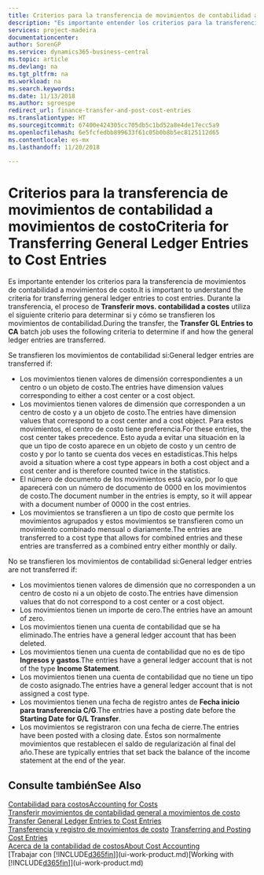 ```yaml
---
title: Criterios para la transferencia de movimientos de contabilidad a movimientos de costo | Documentos de Microsoft
description: "Es importante entender los criterios para la transferencia de movimientos de contabilidad a movimientos de costo. Durante la transferencia, el proceso de **Transferir movs. contabilidad a costes** utiliza el siguiente criterio para determinar si y cómo se transfieren los movimientos de contabilidad."
services: project-madeira
documentationcenter: 
author: SorenGP
ms.service: dynamics365-business-central
ms.topic: article
ms.devlang: na
ms.tgt_pltfrm: na
ms.workload: na
ms.search.keywords: 
ms.date: 11/13/2018
ms.author: sgroespe
redirect_url: finance-transfer-and-post-cost-entries
ms.translationtype: HT
ms.sourcegitcommit: 67400e424305cc705db5c1bd52a8e4de17ecc5a9
ms.openlocfilehash: 6e5fcfedbb899633f61c05b0b8b5ec8125112d65
ms.contentlocale: es-mx
ms.lasthandoff: 11/20/2018

---
```

# <a name="criteria-for-transferring-general-ledger-entries-to-cost-entries"></a><span data-ttu-id="c067f-104">Criterios para la transferencia de movimientos de contabilidad a movimientos de costo</span><span class="sxs-lookup"><span data-stu-id="c067f-104">Criteria for Transferring General Ledger Entries to Cost Entries</span></span>
<span data-ttu-id="c067f-105">Es importante entender los criterios para la transferencia de movimientos de contabilidad a movimientos de costo.</span><span class="sxs-lookup"><span data-stu-id="c067f-105">It is important to understand the criteria for transferring general ledger entries to cost entries.</span></span> <span data-ttu-id="c067f-106">Durante la transferencia, el proceso de **Transferir movs. contabilidad a costes** utiliza el siguiente criterio para determinar si y cómo se transfieren los movimientos de contabilidad.</span><span class="sxs-lookup"><span data-stu-id="c067f-106">During the transfer, the **Transfer GL Entries to CA** batch job uses the following criteria to determine if and how the general ledger entries are transferred.</span></span>  

<span data-ttu-id="c067f-107">Se transfieren los movimientos de contabilidad si:</span><span class="sxs-lookup"><span data-stu-id="c067f-107">General ledger entries are transferred if:</span></span>  

-   <span data-ttu-id="c067f-108">Los movimientos tienen valores de dimensión correspondientes a un centro o un objeto de costo.</span><span class="sxs-lookup"><span data-stu-id="c067f-108">The entries have dimension values corresponding to either a cost center or a cost object.</span></span>  
-   <span data-ttu-id="c067f-109">Los movimientos tienen valores de dimensión que corresponden a un centro de costo y a un objeto de costo.</span><span class="sxs-lookup"><span data-stu-id="c067f-109">The entries have dimension values that correspond to a cost center and a cost object.</span></span> <span data-ttu-id="c067f-110">Para estos movimientos, el centro de costo tiene preferencia.</span><span class="sxs-lookup"><span data-stu-id="c067f-110">For these entries, the cost center takes precedence.</span></span> <span data-ttu-id="c067f-111">Esto ayuda a evitar una situación en la que un tipo de costo aparece en un objeto de costo y un centro de costo y por lo tanto se cuenta dos veces en estadísticas.</span><span class="sxs-lookup"><span data-stu-id="c067f-111">This helps avoid a situation where a cost type appears in both a cost object and a cost center and is therefore counted twice in the statistics.</span></span>  
-   <span data-ttu-id="c067f-112">El número de documento de los movimientos está vacío, por lo que aparecerá con un número de documento de 0000 en los movimientos de costo.</span><span class="sxs-lookup"><span data-stu-id="c067f-112">The document number in the entries is empty, so it will appear with a document number of 0000 in the cost entries.</span></span>  
-   <span data-ttu-id="c067f-113">Los movimientos se transfieren a un tipo de costo que permite los movimientos agrupados y estos movimientos se transfieren como un movimiento combinado mensual o diariamente.</span><span class="sxs-lookup"><span data-stu-id="c067f-113">The entries are transferred to a cost type that allows for combined entries and these entries are transferred as a combined entry either monthly or daily.</span></span>  

<span data-ttu-id="c067f-114">No se transfieren los movimientos de contabilidad si:</span><span class="sxs-lookup"><span data-stu-id="c067f-114">General ledger entries are not transferred if:</span></span>  

-   <span data-ttu-id="c067f-115">Los movimientos tienen valores de dimensión que no corresponden a un centro de costo ni a un objeto de costo.</span><span class="sxs-lookup"><span data-stu-id="c067f-115">The entries have dimension values that do not correspond to a cost center or a cost object.</span></span>  
-   <span data-ttu-id="c067f-116">Los movimientos tienen un importe de cero.</span><span class="sxs-lookup"><span data-stu-id="c067f-116">The entries have an amount of zero.</span></span>  
-   <span data-ttu-id="c067f-117">Los movimientos tienen una cuenta de contabilidad que se ha eliminado.</span><span class="sxs-lookup"><span data-stu-id="c067f-117">The entries have a general ledger account that has been deleted.</span></span>  
-   <span data-ttu-id="c067f-118">Los movimientos tienen una cuenta de contabilidad que no es de tipo **Ingresos y gastos**.</span><span class="sxs-lookup"><span data-stu-id="c067f-118">The entries have a general ledger account that is not of the type **Income Statement**.</span></span>  
-   <span data-ttu-id="c067f-119">Los movimientos tienen una cuenta de contabilidad que no tiene un tipo de costo asignado.</span><span class="sxs-lookup"><span data-stu-id="c067f-119">The entries have a general ledger account that is not assigned a cost type.</span></span>  
-   <span data-ttu-id="c067f-120">Los movimientos tienen una fecha de registro antes de **Fecha inicio para transferencia C/G**.</span><span class="sxs-lookup"><span data-stu-id="c067f-120">The entries have a posting date before the **Starting Date for G/L Transfer**.</span></span>  
-   <span data-ttu-id="c067f-121">Los movimientos se registraron con una fecha de cierre.</span><span class="sxs-lookup"><span data-stu-id="c067f-121">The entries have been posted with a closing date.</span></span> <span data-ttu-id="c067f-122">Éstos son normalmente movimientos que restablecen el saldo de regularización al final del año.</span><span class="sxs-lookup"><span data-stu-id="c067f-122">These are typically entries that set back the balance of the income statement at the end of the year.</span></span>  

## <a name="see-also"></a><span data-ttu-id="c067f-123">Consulte también</span><span class="sxs-lookup"><span data-stu-id="c067f-123">See Also</span></span>  
[<span data-ttu-id="c067f-124">Contabilidad para costos</span><span class="sxs-lookup"><span data-stu-id="c067f-124">Accounting for Costs</span></span>](finance-manage-cost-accounting.md)  
 <span data-ttu-id="c067f-125">[Transferir movimientos de contabilidad general a movimientos de costo](finance-how-to-transfer-general-ledger-entries-to-cost-entries.md) </span><span class="sxs-lookup"><span data-stu-id="c067f-125">[Transfer General Ledger Entries to Cost Entries](finance-how-to-transfer-general-ledger-entries-to-cost-entries.md) </span></span>  
 <span data-ttu-id="c067f-126">[Transferencia y registro de movimientos de costo](finance-transfer-and-post-cost-entries.md) </span><span class="sxs-lookup"><span data-stu-id="c067f-126">[Transferring and Posting Cost Entries](finance-transfer-and-post-cost-entries.md) </span></span>  
 [<span data-ttu-id="c067f-127">Acerca de la contabilidad de costos</span><span class="sxs-lookup"><span data-stu-id="c067f-127">About Cost Accounting</span></span>](finance-about-cost-accounting.md)  
 <span data-ttu-id="c067f-128">[Trabajar con [!INCLUDE[d365fin](includes/d365fin_md.md)]](ui-work-product.md)</span><span class="sxs-lookup"><span data-stu-id="c067f-128">[Working with [!INCLUDE[d365fin](includes/d365fin_md.md)]](ui-work-product.md)</span></span>

